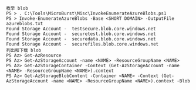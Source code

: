 	枚举 blob
	PS > . C:\Tools\MicroBurst\Misc\InvokeEnumerateAzureBlobs.ps1
	PS > Invoke-EnumerateAzureBlobs -Base <SHORT DOMAIN> -OutputFile azureblobs.txt
	Found Storage Account -  testsecure.blob.core.windows.net
	Found Storage Account -  securetest.blob.core.windows.net
	Found Storage Account -  securedata.blob.core.windows.net
	Found Storage Account -  securefiles.blob.core.windows.net
	列出和下载 blob
	PS Az> Get-AzResource
	PS Az> Get-AzStorageAccount -name <NAME> -ResourceGroupName <NAME>
	PS Az> Get-AzStorageContainer -Context (Get-AzStorageAccount -name <NAME> -ResourceGroupName <NAME>).context
	PS Az> Get-AzStorageBlobContent -Container <NAME> -Context (Get-AzStorageAccount -name <NAME> -ResourceGroupName <NAME>).context -Blob
